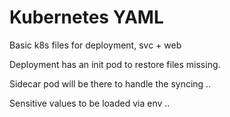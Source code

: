# Kubernetes YAML

Basic k8s files for deployment, svc + web

Deployment has an init pod to restore files missing.

Sidecar pod will be there to handle the syncing ..

Sensitive values to be loaded via env ..
